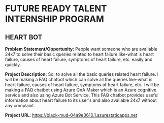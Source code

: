 # FUTURE READY TALENT INTERNSHIP PROGRAM

## HEART BOT

**Problem Statement/Opportunity:**
People want someone who are available 24x7 to solve their basic queries related to heart failure like-what is heart failure, 
causes of heart failure, symptoms of heart failure, etc. easily and quickly.

**Project Description:**
So, to solve all the basic queries related heart failure. I will be making a FAQ chatbot which can solve all the queries like-what is heart failure, causes of heart failure, symptoms of heart failure, etc. I will be making a FAQ chatbot using Azure QnA Maker which is an Azure cognitive service and also using Azure Bot Service. This FAQ chatbot provides
useful information about heart failure to its user's and also available 24x7 without any complaint. 

**Project URL**: https://black-mud-04a9e3610.1.azurestaticapps.net
